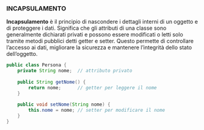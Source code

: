 ### INCAPSULAMENTO
**Incapsulamento** è il principio di nascondere i dettagli interni di un oggetto e di proteggere i dati. Significa che gli attributi di una classe sono generalmente dichiarati privati e possono essere modificati o letti solo tramite metodi pubblici detti getter e setter. Questo permette di controllare l’accesso ai dati, migliorare la sicurezza e mantenere l’integrità dello stato dell’oggetto.

```java
public class Persona {
    private String nome;  // attributo privato
	
    public String getNome() {
        return nome;      // getter per leggere il nome
    }
	
    public void setNome(String nome) {
        this.nome = nome; // setter per modificare il nome
    }
}
```